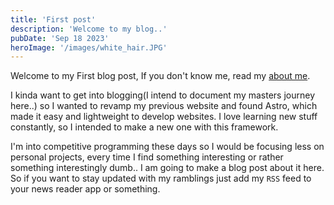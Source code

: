 ```yaml
---
title: 'First post'
description: 'Welcome to my blog..'
pubDate: 'Sep 18 2023'
heroImage: '/images/white_hair.JPG'
---
```


Welcome to my First blog post, If you don't know me, read my [about me](/about).<br>

I kinda want to get into blogging(I intend to document my masters journey here..) so I wanted to revamp my previous website and found Astro, which made it easy
and lightweight to develop websites. I love learning new stuff constantly, so I intended to make a new one with this framework.

I'm into competitive programming these days so I would be focusing less on personal projects, every time I find something interesting or rather something interestingly dumb.. I am going to make a blog post about it here.
So if you want to stay updated with my ramblings just add my `RSS` feed to your news reader app or something.